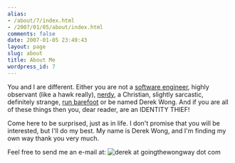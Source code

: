 ```yaml
---
alias:
- /about/7/index.html
- /2007/01/05/about/index.html
comments: false
date: 2007-01-05 23:49:43
layout: page
slug: about
title: About Me
wordpress_id: 7
---
```


You and I are different.  Either you are not a [software engineer](http://www.goingthewongway.com/currently-programming/), highly observant (like a hawk really), [nerdy](http://www.goingthewongway.com/208/difference-between-nerd-geek-and-dork/), a Christian, slightly sarcastic, definitely strange, [run barefoot](www.goingthewongway.com/631/barefoot-running/) or be named Derek Wong.  And if you are all of these things then you, dear reader, are an IDENTITY THIEF!

Come here to be surprised, just as in life.  I don't promise that you will be interested, but I'll do my best.  My name is Derek Wong, and I'm finding my own way thank you very much.

Feel free to send me an e-mail at: ![derek _at_ goingthewongway _dot_ com](http://farm3.static.flickr.com/2361/2090961113_3d546ce38b_o.jpg)
